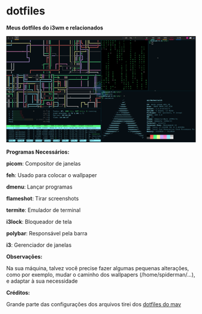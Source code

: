 # dotfiles

**Meus dotfiles do i3wm e relacionados**

![screenshot](https://raw.githubusercontent.com/Luscaa/dotfiles/master/screenshot_2.png?raw=true)



**Programas Necessários:**

**picom**:
Compositor de janelas

**feh**:
Usado para colocar o wallpaper

**dmenu**:
Lançar programas

**flameshot**:
Tirar screenshots

**termite**:
Emulador de terminal

**i3lock**:
Bloqueador de tela

**polybar**:
Responsável pela barra

**i3**:
Gerenciador de janelas

**Observações:**

Na sua máquina, talvez você precise fazer algumas pequenas alterações, como por exemplo, mudar o caminho dos wallpapers (/home/spiderman/...), e adaptar à sua necessidade

**Créditos:**

Grande parte das configurações dos arquivos tirei dos [dotfiles do mav](https://github.com/lucascipriano/dotfiles)
